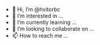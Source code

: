 - 👋 Hi, I’m @hvitorbc
- 👀 I’m interested in ...
- 🌱 I’m currently learning ...
- 💞️ I’m looking to collaborate on ...
- 📫 How to reach me ...

<!---
hvitorbc/hvitorbc is a ✨ special ✨ repository because its `README.md` (this file) appears on your GitHub profile.
You can click the Preview link to take a look at your changes.
--->
